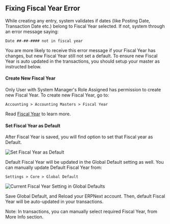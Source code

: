 ## Fixing Fiscal Year Error

While creating any entry, system validates if dates (like Posting Date, Transaction Date etc.) belong to Fiscal Year selected. If not, system through an error message saying:

`Date ##-##-#### not in fiscal year`

You are more likely to receive this error message if your Fiscal Year has changes, but new Fiscal Year still not set a default. To ensure new Fiscal Year is auto updated in the transactions, you should setup your master as instructed below.

#### Create New Fiscal Year

Only User with System Manager's Role Assigned has permission to create new Fiscal Year. To create new Fiscal Year, go to:

`Accounting > Accounting Masters > Fiscal Year`

Read [Fiscal Year](https://docs.erpnext.com/docs/v13/user/manual/en/accounts/fiscal-year) to learn more.

#### Set Fiscal Year as Default

After Fiscal Year is saved, you will find option to set that Fiscal year as Default.

![Set Fiscal Year as Default](https://docs.erpnext.com/files/set-fiscal-year-as-default.png)

Default Fiscal Year will be updated in the Global Default setting as well. You can manually update Default Fiscal Year from:

`Settings > Core > Global Default`

![Current Fiscal Year Setting in Global Defaults](https://docs.erpnext.com/files/current-fiscal-year-in-global-defaults.png)

Save Global Default, and Reload your ERPNext account. Then, default Fiscal Year will be auto-updated in your transactions.

Note: In transactions, you can manually select required Fiscal Year, from More Info section.